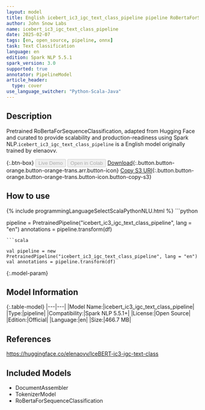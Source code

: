 ```yaml
---
layout: model
title: English icebert_ic3_igc_text_class_pipeline pipeline RoBertaForSequenceClassification from elenaovv
author: John Snow Labs
name: icebert_ic3_igc_text_class_pipeline
date: 2025-02-07
tags: [en, open_source, pipeline, onnx]
task: Text Classification
language: en
edition: Spark NLP 5.5.1
spark_version: 3.0
supported: true
annotator: PipelineModel
article_header:
  type: cover
use_language_switcher: "Python-Scala-Java"
---
```


## Description

Pretrained RoBertaForSequenceClassification, adapted from Hugging Face and curated to provide scalability and production-readiness using Spark NLP.`icebert_ic3_igc_text_class_pipeline` is a English model originally trained by elenaovv.

{:.btn-box}
<button class="button button-orange" disabled>Live Demo</button>
<button class="button button-orange" disabled>Open in Colab</button>
[Download](https://s3.amazonaws.com/auxdata.johnsnowlabs.com/public/models/icebert_ic3_igc_text_class_pipeline_en_5.5.1_3.0_1738963443769.zip){:.button.button-orange.button-orange-trans.arr.button-icon}
[Copy S3 URI](s3://auxdata.johnsnowlabs.com/public/models/icebert_ic3_igc_text_class_pipeline_en_5.5.1_3.0_1738963443769.zip){:.button.button-orange.button-orange-trans.button-icon.button-copy-s3}

## How to use



<div class="tabs-box" markdown="1">
{% include programmingLanguageSelectScalaPythonNLU.html %}
```python

pipeline = PretrainedPipeline("icebert_ic3_igc_text_class_pipeline", lang = "en")
annotations =  pipeline.transform(df)   

```
```scala

val pipeline = new PretrainedPipeline("icebert_ic3_igc_text_class_pipeline", lang = "en")
val annotations = pipeline.transform(df)

```
</div>

{:.model-param}
## Model Information

{:.table-model}
|---|---|
|Model Name:|icebert_ic3_igc_text_class_pipeline|
|Type:|pipeline|
|Compatibility:|Spark NLP 5.5.1+|
|License:|Open Source|
|Edition:|Official|
|Language:|en|
|Size:|466.7 MB|

## References

https://huggingface.co/elenaovv/IceBERT-ic3-igc-text-class

## Included Models

- DocumentAssembler
- TokenizerModel
- RoBertaForSequenceClassification